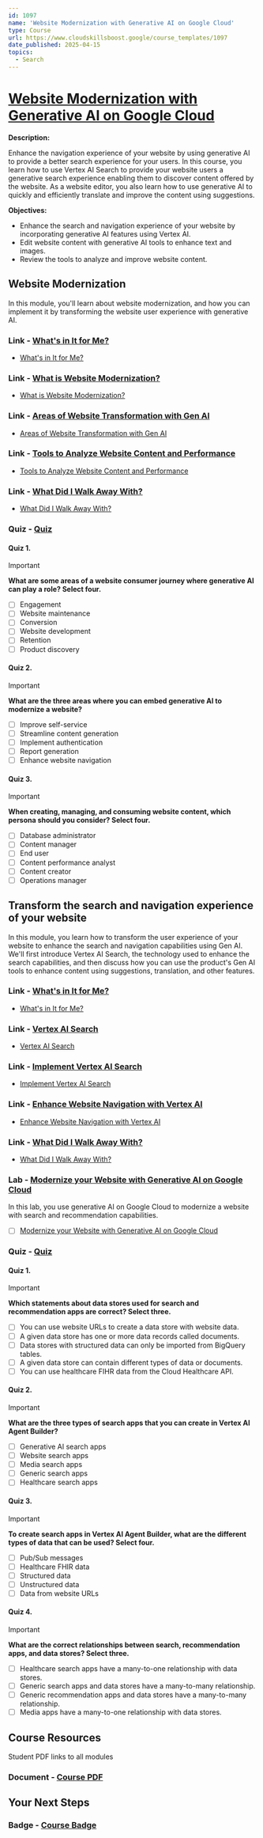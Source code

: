 ```yaml
---
id: 1097
name: 'Website Modernization with Generative AI on Google Cloud'
type: Course
url: https://www.cloudskillsboost.google/course_templates/1097
date_published: 2025-04-15
topics:
  - Search
---
```


# [Website Modernization with Generative AI on Google Cloud](https://www.cloudskillsboost.google/course_templates/1097)

**Description:**

Enhance the navigation experience of your website by using generative AI to provide a better search experience for your users. In this course, you learn how to use Vertex AI Search to provide your website users a generative search experience enabling them to discover content offered by the website. As a website editor, you also learn how to use generative AI to quickly and efficiently translate and improve the content using suggestions.

**Objectives:**

* Enhance the search and navigation experience of your website by incorporating generative AI features using Vertex AI.
* Edit website content with generative AI tools to enhance text and images.
* Review the tools to analyze and improve website content.

## Website Modernization

In this module, you'll learn about website modernization, and how you can implement it by transforming the website user experience with generative AI.

### Link - [What's in It for Me?](https://www.cloudskillsboost.google/course_templates/1097/documents/530393)

* [What's in It for Me?](https://storage.googleapis.com/cloud-training/cls-html5-courses/T-WEBMOD-B/v1.1.1/content/index.html#/lessons/-uXlObizQQy_HEYZSB3ewX7ozS1u5UN7)

### Link - [What is Website Modernization?](https://www.cloudskillsboost.google/course_templates/1097/documents/530394)

* [What is Website Modernization?](https://storage.googleapis.com/cloud-training/cls-html5-courses/T-WEBMOD-B/v1.1.1/content/index.html#/lessons/JNZI5G6wam4gC6MzD1flMQ1yEUlPoP-0)

### Link - [Areas of Website Transformation with Gen AI](https://www.cloudskillsboost.google/course_templates/1097/documents/530395)

* [Areas of Website Transformation with Gen AI](https://storage.googleapis.com/cloud-training/cls-html5-courses/T-WEBMOD-B/v1.1.1/content/index.html#/lessons/xGwfA3fsAbtwEHQoBnb8pjznrQM2LubR)

### Link - [Tools to Analyze Website Content and Performance](https://www.cloudskillsboost.google/course_templates/1097/documents/530396)

* [Tools to Analyze Website Content and Performance](https://storage.googleapis.com/cloud-training/cls-html5-courses/T-WEBMOD-B/v1.1.1/content/index.html#/lessons/4KT7aZjIlQuu6llcZDZ2H_-B1MOnubA-)

### Link - [What Did I Walk Away With?](https://www.cloudskillsboost.google/course_templates/1097/documents/530397)

* [What Did I Walk Away With?](https://storage.googleapis.com/cloud-training/cls-html5-courses/T-WEBMOD-B/v1.1.1/content/index.html#/lessons/Nr5uJHp4cjUf-K9g_bsN2fFvkuYQknIy)

### Quiz - [Quiz](https://www.cloudskillsboost.google/course_templates/1097/quizzes/530398)

#### Quiz 1.

> [!important]
> **What are some areas of a website consumer journey where generative AI can play a role? Select four.**
>
> * [ ] Engagement
> * [ ] Website maintenance
> * [ ] Conversion
> * [ ] Website development
> * [ ] Retention
> * [ ] Product discovery

#### Quiz 2.

> [!important]
> **What are the three areas where you can embed generative AI to modernize a website?**
>
> * [ ] Improve self-service
> * [ ] Streamline content generation
> * [ ] Implement authentication
> * [ ] Report generation
> * [ ] Enhance website navigation

#### Quiz 3.

> [!important]
> **When creating, managing, and consuming website content, which persona should you consider? Select four.**
>
> * [ ] Database administrator
> * [ ] Content manager
> * [ ] End user
> * [ ] Content performance analyst
> * [ ] Content creator
> * [ ] Operations manager

## Transform the search and navigation experience of your website

In this module, you learn how to transform the user experience of your website to enhance the search and navigation capabilities using Gen AI. We'll first introduce Vertex AI Search, the technology used to enhance the search capabilities, and then discuss how you can use the product's Gen AI tools to enhance content using suggestions, translation, and other features.

### Link - [What's in It for Me?](https://www.cloudskillsboost.google/course_templates/1097/documents/530399)

* [What's in It for Me?](https://storage.googleapis.com/cloud-training/cls-html5-courses/T-WEBMOD-B/v1.1.1/content/index.html#/lessons/yuPxasC9bzeGk55hvq9JKxpKUaxfJA3a)

### Link - [Vertex AI Search](https://www.cloudskillsboost.google/course_templates/1097/documents/530400)

* [Vertex AI Search](https://storage.googleapis.com/cloud-training/cls-html5-courses/T-WEBMOD-B/v1.1.1/content/index.html#/lessons/4ZH2LF8nq3C1Um19AKtOFfNqBvb530d0)

### Link - [Implement Vertex AI Search](https://www.cloudskillsboost.google/course_templates/1097/documents/530401)

* [Implement Vertex AI Search](https://storage.googleapis.com/cloud-training/cls-html5-courses/T-WEBMOD-B/v1.1.1/content/index.html#/lessons/c2yiK3fCdGOBRs848tzqTDmA8x8fwP8f)

### Link - [Enhance Website Navigation with Vertex AI](https://www.cloudskillsboost.google/course_templates/1097/documents/530402)

* [Enhance Website Navigation with Vertex AI](https://storage.googleapis.com/cloud-training/cls-html5-courses/T-WEBMOD-B/v1.1.1/content/index.html#/lessons/QNaAjQSfnb3woKS7u4wkWUcYMwFt87GO)

### Link - [What Did I Walk Away With?](https://www.cloudskillsboost.google/course_templates/1097/documents/530403)

* [What Did I Walk Away With?](https://storage.googleapis.com/cloud-training/cls-html5-courses/T-WEBMOD-B/v1.1.1/content/index.html#/lessons/4LSDnkINIiUZ5g6ZeBqZbvxTGzJFVo_8)

### Lab - [Modernize your Website with Generative AI on Google Cloud](https://www.cloudskillsboost.google/course_templates/1097/labs/530404)

In this lab, you use generative AI on Google Cloud to modernize a website with search and recommendation capabilities.

* [ ] [Modernize your Website with Generative AI on Google Cloud](../labs/Modernize-your-Website-with-Generative-AI-on-Google-Cloud.md)

### Quiz - [Quiz](https://www.cloudskillsboost.google/course_templates/1097/quizzes/530405)

#### Quiz 1.

> [!important]
> **Which statements about data stores used for search and recommendation apps are correct? Select three.**
>
> * [ ] You can use website URLs to create a data store with website data.
> * [ ] A given data store has one or more data records called documents.
> * [ ] Data stores with structured data can only be imported from BigQuery tables.
> * [ ] A given data store can contain different types of data or documents.
> * [ ] You can use healthcare FIHR data from the Cloud Healthcare API.

#### Quiz 2.

> [!important]
> **What are the three types of search apps that you can create in Vertex AI Agent Builder?**
>
> * [ ] Generative AI search apps
> * [ ] Website search apps
> * [ ] Media search apps
> * [ ] Generic search apps
> * [ ] Healthcare search apps

#### Quiz 3.

> [!important]
> **To create search apps in Vertex AI Agent Builder, what are the different types of data that can be used? Select four.**
>
> * [ ] Pub/Sub messages
> * [ ] Healthcare FHIR data
> * [ ] Structured data
> * [ ] Unstructured data
> * [ ] Data from website URLs

#### Quiz 4.

> [!important]
> **What are the correct relationships between search, recommendation apps, and data stores? Select three.**
>
> * [ ] Healthcare search apps have a many-to-one relationship with data stores.
> * [ ] Generic search apps and data stores have a many-to-many relationship.
> * [ ] Generic recommendation apps and data stores have a many-to-many relationship.
> * [ ] Media apps have a many-to-one relationship with data stores.

## Course Resources

Student PDF links to all modules

### Document - [Course PDF](https://www.cloudskillsboost.google/course_templates/1097/documents/530406)

## Your Next Steps

### Badge - [Course Badge](https://www.cloudskillsboost.google)

